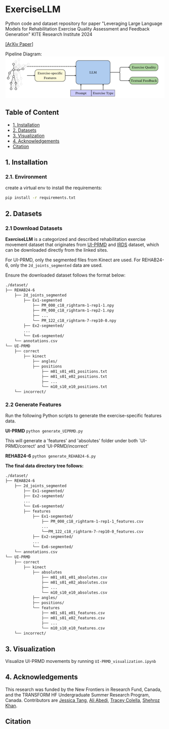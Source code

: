 # ExerciseLLM
Python code and dataset repository for paper "Leveraging Large Language Models for Rehabilitation Exercise Quality
Assessment and Feedback Generation"
KITE Research Institute 2024

[[ArXiv Paper]](insert_link) 

Pipeline Diagram:
![Pipeline Diagram](images/pipeline_diagram.png)

## Table of Content
* [1. Installation](#1-installation)
* [2. Datasets](#2-datasets)
* [3. Visualization](#3-visualization)
* [4. Acknowledgements](#4-acknowledgements)
* [Citation](#citation)
 
## 1. Installation

### 2.1. Environment
create a virtual env to install the requirements:
```bash
pip install -r requirements.txt
```

## 2. Datasets

### 2.1 Download Datasets
**ExerciseLLM** is a categorized and described rehabilitation exercise movement dataset that originates from [UI-PRMD](https://webpages.uidaho.edu/ui-prmd/) and [IRDS](https://zenodo.org/records/13305826) dataset, which can be downloaded directly from the linked sites. 

For UI-PRMD, only the segmented files from Kinect are used. For REHAB24-6, only the `2d_joints_segmented` data are used.

Ensure the downloaded dataset follows the format below:
```
./dataset/
├── REHAB24-6
    ├── 2d_joints_segmented
        ├── Ex1-segmented
            ├── PM_000_c18_rightarm-1-rep1-1.npy
            ├── PM_000_c18_rightarm-1-rep2-1.npy
            ├── ...
            └── PM_122_c18_rightarm-7-rep10-0.npy 
        ├── Ex2-segmented/
        ...
        └── Ex6-segmented/
    └── annotations.csv
└── UI-PRMD
    ├── correct
        ├── kinect
            ├── angles/
            ├── positions
                ├── m01_s01_e01_positions.txt
                ├── m01_s01_e02_positions.txt
                ├── ...
                └── m10_s10_e10_positions.txt
    └── incorrect/
```

### 2.2 Generate Features
Run the following Python scripts to generate the exercise-specific features data.

**UI-PRMD**
`python generate_UIPRMD.py`

This will generate a 'features' and 'absolutes' folder under both `UI-PRMD/correct' and 'UI-PRMD/incorrect'

**REHAB24-6**
`python generate_REHAB24-6.py`


**The final data directory tree follows:**
```
./dataset/
├── REHAB24-6
    ├── 2d_joints_segmented
        ├── Ex1-segmented/
        ├── Ex2-segmented/
        ...
        └── Ex6-segmented/
        ├── features
            ├── Ex1-segmented/
                ├── PM_000_c18_rightarm-1-rep1-1_features.csv
                ...
                └──PM_122_c18_rightarm-7-rep10-0_features.csv
            ├── Ex2-segmented/
            ...
            └── Ex6-segmented/
    └── annotations.csv
└── UI-PRMD
    ├── correct
        ├── kinect
            ├── absolutes
                ├── m01_s01_e01_absolutes.csv
                ├── m01_s01_e02_absolutes.csv
                ├── ...
                └── m10_s10_e10_absolutes.csv
            ├── angles/
            ├── positions/
            └── features
                ├── m01_s01_e01_features.csv
                ├── m01_s01_e02_features.csv
                ├── ...
                └── m10_s10_e10_features.csv
    └── incorrect/
```

## 3. Visualization
Visualize UI-PRMD movements by running `UI-PRMD_visualization.ipynb`

## 4. Acknowledgements

This research was funded by the New Frontiers in Research Fund, Canada, and the TRANSFORM HF Undergraduate Summer Research Program, Canada.
Contributors are [Jessica Tang](mailto:jessicao.tang@mail.utoronto.ca), [Ali Abedi](ali.abedi@uhn.ca), [Tracey Colella](tracey.colella@uhn.ca), [Shehroz Khan](shehroz.khan@uhn.ca).

## Citation